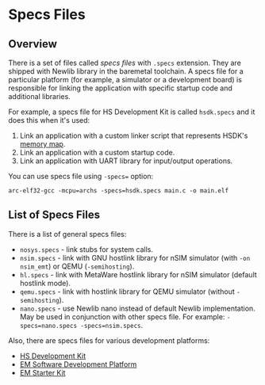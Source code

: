 # Specs Files

## Overview

There is a set of files called _specs files_ with `.specs` extension. They are
shipped with Newlib library in the baremetal toolchain. A specs file for a
particular platform (for example, a simulator or a development board) is
responsible for linking the application with specific startup code and
additional libraries.

For example, a specs file for HS Development Kit is called `hsdk.specs` and
it does this when it's used:

1. Link an application with a custom linker script that represents HSDK's
   [memory map](./memory.md).
2. Link an application with a custom startup code.
3. Link an application with UART library for input/output operations.

You can use specs file using `-specs=` option:

```shell
arc-elf32-gcc -mcpu=archs -specs=hsdk.specs main.c -o main.elf
```

## List of Specs Files

There is a list of general specs files:

* `nosys.specs` - link stubs for system calls.
* `nsim.specs` - link with GNU hostlink library for nSIM simulator (with `-on nsim_emt`) or QEMU (`-semihosting`).
* `hl.specs` - link with MetaWare hostlink library for nSIM simulator (default hostlink mode).
* `qemu.specs` - link with hostlink library for QEMU simulator (without `-semihosting`).
* `nano.specs` - use Newlib nano instead of default Newlib implementation. May be used
  in conjunction with other specs file. For example: `-specs=nano.specs -specs=nsim.specs`. 

Also, there are specs files for various development platforms:

* [HS Development Kit](./hsdk.md)
* [EM Software Development Platform](./emsdp.md)
* [EM Starter Kit](./emsk.md)

